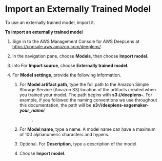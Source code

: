 # Import an Externally Trained Model<a name="deeplens-import-external-trained"></a>

To use an externally trained model, import it\.

**To import an externally trained model**

1. Sign in to the AWS Management Console for AWS DeepLens at [https://console\.aws\.amazon\.com/deeplens/](https://console.aws.amazon.com/deeplens/)\.

1. In the navigation pane, choose **Models**, then choose **Import model**\.

1.  into For **Import source**, choose **Externally trained model**\.

1. For **Model settings**, provide the following information\.

   1. For **Model artifact path**, type the full path to the Amazon Simple Storage Service \(Amazon S3\) location of the artifacts created when you trained your model\. The path begins with **s3://deeplens\-**\. For example, if you followed the naming conventions we use throughout this documentation, the path will be **s3://deeplens\-sagemaker\-*your\_name*/<dir>**\.

   1. For **Model name**, type a name\. A model name can have a maximum of 100 alphanumeric characters and hypens\.

   1. Optional\. For **Description**, type a description of the model\.

   1. Choose **Import model**\.